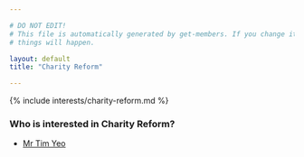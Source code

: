 ```yaml
---

# DO NOT EDIT!
# This file is automatically generated by get-members. If you change it, bad
# things will happen.

layout: default
title: "Charity Reform"

---
```


{% include interests/charity-reform.md %}

### Who is interested in Charity Reform?


* [Mr Tim Yeo](/members/mr-tim-yeo.html)
